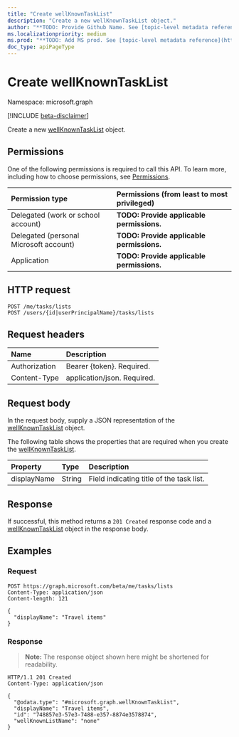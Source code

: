 ```yaml
---
title: "Create wellKnownTaskList"
description: "Create a new wellKnownTaskList object."
author: "**TODO: Provide Github Name. See [topic-level metadata reference](https://msgo.azurewebsites.net/add/document/guidelines/metadata.html#topic-level-metadata)**"
ms.localizationpriority: medium
ms.prod: "**TODO: Add MS prod. See [topic-level metadata reference](https://msgo.azurewebsites.net/add/document/guidelines/metadata.html#topic-level-metadata)**"
doc_type: apiPageType
---
```


# Create wellKnownTaskList
Namespace: microsoft.graph

[!INCLUDE [beta-disclaimer](../../includes/beta-disclaimer.md)]

Create a new [wellKnownTaskList](../resources/wellknowntasklist.md) object.

## Permissions
One of the following permissions is required to call this API. To learn more, including how to choose permissions, see [Permissions](/graph/permissions-reference).

|Permission type|Permissions (from least to most privileged)|
|:---|:---|
|Delegated (work or school account)|**TODO: Provide applicable permissions.**|
|Delegated (personal Microsoft account)|**TODO: Provide applicable permissions.**|
|Application|**TODO: Provide applicable permissions.**|

## HTTP request

<!-- {
  "blockType": "ignored"
}
-->
``` http
POST /me/tasks/lists
POST /users/{id|userPrincipalName}/tasks/lists
```

## Request headers
|Name|Description|
|:---|:---|
|Authorization|Bearer {token}. Required.|
|Content-Type|application/json. Required.|

## Request body
In the request body, supply a JSON representation of the [wellKnownTaskList](../resources/wellknowntasklist.md) object.

The following table shows the properties that are required when you create the [wellKnownTaskList](../resources/wellknowntasklist.md).

|Property|Type|Description|
|:---|:---|:---|
|displayName|String|Field indicating title of the task list.|



## Response

If successful, this method returns a `201 Created` response code and a [wellKnownTaskList](../resources/wellknowntasklist.md) object in the response body.

## Examples

### Request
<!-- {
  "blockType": "request",
  "name": "create_wellknowntasklist_from_"
}
-->
``` http
POST https://graph.microsoft.com/beta/me/tasks/lists
Content-Type: application/json
Content-length: 121

{
  "displayName": "Travel items"
}
```


### Response
>**Note:** The response object shown here might be shortened for readability.
<!-- {
  "blockType": "response",
  "truncated": true,
  "@odata.type": "microsoft.graph.wellKnownTaskList"
}
-->
``` http
HTTP/1.1 201 Created
Content-Type: application/json

{
  "@odata.type": "#microsoft.graph.wellKnownTaskList",
  "displayName": "Travel items",
  "id": "748857e3-57e3-7488-e357-8874e3578874",
  "wellKnownListName": "none"
}
```

